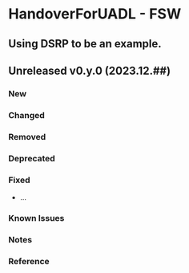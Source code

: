 # HandoverForUADL - FSW
Using DSRP to be an example.
-----------------------------------
## Unreleased v0.y.0 (2023.12.##) 
### New
### Changed
### Removed
### Deprecated
### Fixed
- ...
### Known Issues
### Notes
### Reference
